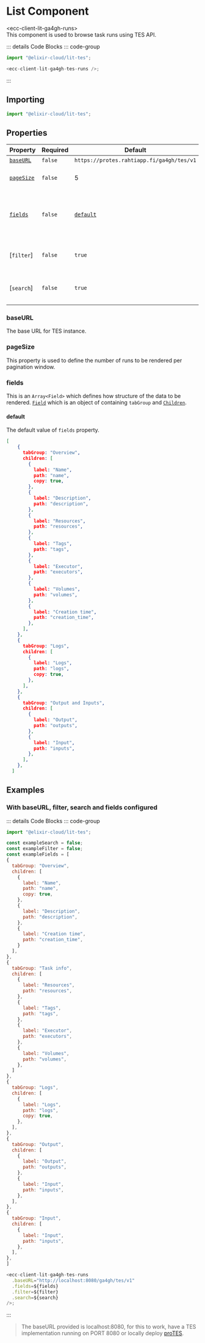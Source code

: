 # List Component <Badge type="warning" text="beta" />

<div class="component-name">&lt;ecc-client-lit-ga4gh-runs&gt;</div>
This component is used to browse task runs using TES API.
<ClientOnly>
  <div :class="isDark ? 'component-dark component' : 'component-light component'">
    <ecc-client-lit-ga4gh-tes-runs>
    </ecc-client-lit-ga4gh-tes-runs>

::: details Code Blocks
::: code-group

```js [HTML]
import "@elixir-cloud/lit-tes";

<ecc-client-lit-ga4gh-tes-runs />;
```

  <!-- ```jsx [React]

  ``` -->

:::

  </div>
</ClientOnly>

## Importing

```js [HTML]
import "@elixir-cloud/lit-tes";
```

## Properties

| Property                                              | Required | Default                                   | Type            | Description                                                   |
| ----------------------------------------------------- | -------- | ----------------------------------------- | --------------- | ------------------------------------------------------------- |
| [`baseURL`](#baseURL)                                 | `false`  | `https://protes.rahtiapp.fi/ga4gh/tes/v1` | `String`        | Base URL                                                      |
| [`pageSize`](#pageSize)                               | `false`  | 5                                         | `Number`        | Number of runs per page                                       |
| [`fields`](../../design/components/details.md#fields) | `false`  | [`default`](#default)                     | `Array<Fields>` | Configuration based on which data will be rendered in groups. |
| [`filter`]                                            | `false`  | `true`                                    | `Boolean`       | Defines if filter by state should be rendered.                |
| [`search`]                                            | `false`  | `true`                                    | `Boolean`       | Defines if search by prefix should be rendered.               |

### baseURL

The base URL for TES instance.

### pageSize

This property is used to define the number of runs to be rendered per pagination window.

### fields

This is an `Array<Field>` which defines how structure of the data to be rendered. [`Field`](#Field) which is an object of containing `tabGroup` and [`Children`](#Children).

#### default

The default value of `fields` property.

```JSON
[
    {
      tabGroup: "Overview",
      children: [
        {
          label: "Name",
          path: "name",
          copy: true,
        },
        {
          label: "Description",
          path: "description",
        },
        {
          label: "Resources",
          path: "resources",
        },
        {
          label: "Tags",
          path: "tags",
        },
        {
          label: "Executor",
          path: "executors",
        },
        {
          label: "Volumes",
          path: "volumes",
        },
        {
          label: "Creation time",
          path: "creation_time",
        },
      ],
    },
    {
      tabGroup: "Logs",
      children: [
        {
          label: "Logs",
          path: "logs",
          copy: true,
        },
      ],
    },
    {
      tabGroup: "Output and Inputs",
      children: [
        {
          label: "Output",
          path: "outputs",
        },
        {
          label: "Input",
          path: "inputs",
        },
      ],
    },
  ]
```

<!-- ## Parts

## CSS Variables
 -->

## Examples

### With baseURL, filter, search and fields configured

<ClientOnly>
  <div :class="isDark ? 'component-dark component' : 'component-light component'">
  <!-- Render ecc-utils-design-form component only after the component is loaded -->
    <ecc-client-lit-ga4gh-tes-runs
        baseURL="http://localhost:8080/ga4gh/tes/v1"
        :fields="exampleFields"
        :pageSize="10"
        :search="exampleSearch"
        :filter="exampleFilter"
    />

::: details Code Blocks
::: code-group

```js [HTML]
import "@elixir-cloud/lit-tes";

const exampleSearch = false;
const exampleFilter = false;
const exampleFields = [
{
  tabGroup: "Overview",
  children: [
    {
      label: "Name",
      path: "name",
      copy: true,
    },
    {
      label: "Description",
      path: "description",
    },
    {
      label: "Creation time",
      path: "creation_time",
    }
  ],
},
{
  tabGroup: "Task info",
  children: [
    {
      label: "Resources",
      path: "resources",
    },
    {
      label: "Tags",
      path: "tags",
    },
    {
      label: "Executor",
      path: "executors",
    },
    {
      label: "Volumes",
      path: "volumes",
    },
  ]
},
{
  tabGroup: "Logs",
  children: [
    {
      label: "Logs",
      path: "logs",
      copy: true,
    },
  ],
},
{
  tabGroup: "Output",
  children: [
    {
      label: "Output",
      path: "outputs",
    },
    {
      label: "Input",
      path: "inputs",
    },
  ],
},
{
  tabGroup: "Input",
  children: [
    {
      label: "Input",
      path: "inputs",
    },
  ],
},
]

<ecc-client-lit-ga4gh-tes-runs
  .baseURL="http://localhost:8080/ga4gh/tes/v1"
  .fields=${fields}
  .filter=${filter}
  .search=${search}
/>;
```

  <!-- ```jsx [React]

  ``` -->

:::

  </div>
</ClientOnly>

> The baseURL provided is localhost:8080, for this to work, have a TES implementation running on PORT 8080 or locally deploy [proTES](https://github.com/elixir-cloud-aai/proTES).

<script setup>
import { onMounted, ref } from "vue";
import { useData } from "vitepress";
const { isDark } = useData();
const renderComponent = ref(false);
const exampleFields = ref([]);
const exampleSearch = ref([]);
const exampleFilter = ref([]);
onMounted(() => {
  import("@elixir-cloud/lit-tes").then((module) => {
    document.querySelectorAll("ecc-client-lit-ga4gh-tes-runs").forEach((element) => {
			renderComponent.value = false;
      
      exampleSearch.value = false;
      exampleFilter.value = false;
      exampleFields.value = [
    {
      tabGroup: "Overview",
      children: [
        {
          label: "Name",
          path: "name",
          copy: true,
        },
        {
          label: "Description",
          path: "description",
        },
        {
          label: "Creation time",
          path: "creation_time",
        }
      ],
    },
    {
      tabGroup: "Task info",
      children: [
        {
          label: "Resources",
          path: "resources",
        },
        {
          label: "Tags",
          path: "tags",
        },
        {
          label: "Executor",
          path: "executors",
        },
        {
          label: "Volumes",
          path: "volumes",
        },
      ]
    },
    {
      tabGroup: "Input",
      children: [
        {
          label: "Input",
          path: "inputs",
        },
      ],
    },
    {
      tabGroup: "Output",
      children: [
        {
          label: "Output",
          path: "outputs",
        },
        {
          label: "Input",
          path: "inputs",
        },
      ],
    },
    {
      tabGroup: "Logs",
      children: [
        {
          label: "Logs",
          path: "logs",
          copy: true,
        },
      ],
    },
  ]
			renderComponent.value = false;

    });
  });
});
</script>

